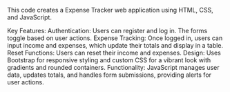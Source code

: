 This code creates a Expense Tracker web application using HTML, CSS, and JavaScript.

Key Features:
Authentication: Users can register and log in. The forms toggle based on user actions.
Expense Tracking: Once logged in, users can input income and expenses, which update their totals and display in a table.
Reset Functions: Users can reset their income and expenses.
Design:
Uses Bootstrap for responsive styling and custom CSS for a vibrant look with gradients and rounded containers.
Functionality:
JavaScript manages user data, updates totals, and handles form submissions, providing alerts for user actions.
